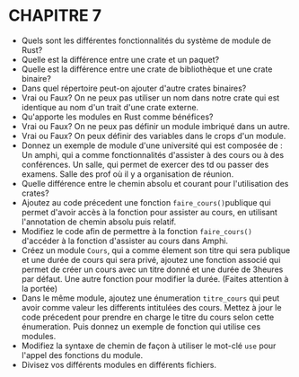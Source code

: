 # CHAPITRE 7

- Quels sont les différentes fonctionnalités du système de module de Rust?
- Quelle est la différence entre une crate et un paquet?
- Quelle est la différence entre une crate de bibliothèque et une crate binaire?
- Dans quel répertoire peut-on ajouter d'autre crates binaires?
- Vrai ou Faux? On ne peux pas utiliser un nom dans notre crate qui est identique au nom d'un trait d'une crate externe.
- Qu'apporte les modules en Rust comme bénéfices?
- Vrai ou Faux? On ne peux pas définir un module imbriqué dans un autre.
- Vrai ou Faux? On peux définir des variables dans le crops d'un module.
- Donnez un exemple de module d'une université qui est composée de : Un amphi, qui a comme fonctionnalités d'assister à des cours ou à des conférences. Un salle, qui permet de exercer des td ou passer des examens. Salle des prof où il y a organisation de réunion.
- Quelle différence entre le chemin absolu et courant pour l'utilisation des crates?
- Ajoutez au code précedent une fonction `faire_cours()`publique qui permet d'avoir accès à la fonction pour assister au cours, en utilisant l'annotation de chemin absolu puis relatif.
- Modifiez le code afin de permettre à la fonction `faire_cours()` d'accéder à la fonction d'assister au cours dans Amphi.
- Créez un module `Cours`, qui a comme élement son titre qui sera publique et une durée de cours qui sera privé, ajoutez une fonction associé qui permet de créer un cours avec un titre donné et une durée de 3heures par défaut. Une autre fonction pour modifier la durée. (Faites attention à la portée)
- Dans le même module, ajoutez une énumeration `titre_cours` qui peut avoir comme valeur les differents intitulées des cours. Mettez à jour le code précedent pour prendre en charge le titre du cours selon cette énumeration. Puis donnez un exemple de fonction qui utilise ces modules.
- Modifiez la syntaxe de chemin de façon à utiliser le mot-clé `use` pour l'appel des fonctions du module.
- Divisez vos différents modules en différents fichiers.